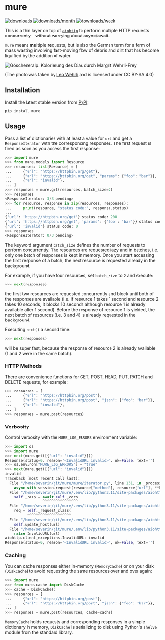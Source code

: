 # mure

[![downloads](https://static.pepy.tech/personalized-badge/mure?period=total&units=international_system&left_color=black&right_color=black&left_text=downloads)](https://pepy.tech/project/mure)
[![downloads/month](https://static.pepy.tech/personalized-badge/mure?period=month&units=abbreviation&left_color=black&right_color=black&left_text=downloads/month)](https://pepy.tech/project/mure)
[![downloads/week](https://static.pepy.tech/personalized-badge/mure?period=week&units=abbreviation&left_color=black&right_color=black&left_text=downloads/week)](https://pepy.tech/project/mure)

This is a thin layer on top of [`aiohttp`](https://docs.aiohttp.org/en/stable/) to perform multiple HTTP requests concurrently – without worrying about async/await.

`mure` means **mu**ltiple **re**quests, but is also the German term for a form of mass wasting involving fast-moving flow of debris and dirt that has become liquified by the addition of water.

![Göscheneralp. Kolorierung des Dias durch Margrit Wehrli-Frey](https://upload.wikimedia.org/wikipedia/commons/thumb/6/6b/ETH-BIB-Muhrgang_zur_Kehlen-Reuss_vom_Rotfirn-Dia_247-13368.tif/lossy-page1-1280px-ETH-BIB-Muhrgang_zur_Kehlen-Reuss_vom_Rotfirn-Dia_247-13368.tif.jpg)

(The photo was taken by [Leo Wehrli](https://de.wikipedia.org/wiki/Leo_Wehrli) and is licensed under CC BY-SA 4.0)

## Installation

Install the latest stable version from [PyPI](https://pypi.org/project/mure):

```
pip install mure
```

## Usage

Pass a list of dictionaries with at least a value for `url` and get a `ResponseIterator` with the corresponding responses. The first request is fired as soon as you access the first response:

```python
>>> import mure
>>> from mure.models import Resource
>>> resources: list[Resource] = [
...     {"url": "https://httpbin.org/get"},
...     {"url": "https://httpbin.org/get", "params": {"foo": "bar"}},
...     {"url": "invalid"},
... ]
>>> responses = mure.get(resources, batch_size=2)
>>> responses
<ResponseIterator: 3/3 pending>
>>> for resource, response in zip(resources, responses):
...     print(resource, "status code:", response.status)
...
{'url': 'https://httpbin.org/get'} status code: 200
{'url': 'https://httpbin.org/get', 'params': {'foo': 'bar'}} status code: 200
{'url': 'invalid'} status code: 0
>>> responses
<ResponseIterator: 0/3 pending>
```

The keyword argument `batch_size` defines the number of requests to perform concurrently. The resources are requested lazy and in batches, i.e. only one batch of responses is kept in memory. Once you start accessing the first response of a batch, the next resource is requested already in the background.

For example, if you have four resources, set `batch_size` to `2` and execute:

```python
>>> next(responses)
```

the first two resources are requested concurrently and block until both of the responses are available (i.e. if resource 1 takes 1 second and resource 2 takes 10 seconds, it blocks 10 seconds although resource 1 is already available after 1 second). Before the response of resource 1 is yielded, the next batch of resources (i.e. 3 and 4) is already requested in the background.

Executing `next()` a second time:

```python
>>> next(responses)
```

will be super fast, because the response of resource 2 is already available (1 and 2 were in the same batch).

### HTTP Methods

There are convenience functions for GET, POST, HEAD, PUT, PATCH and DELETE requests, for example:

```python
>>> resources = [
...     {"url": "https://httpbin.org/post"},
...     {"url": "https://httpbin.org/post", "json": {"foo": "bar"}},
...     {"url": "invalid"},
... ]
>>> responses = mure.post(resources)
```

### Verbosity

Control verbosity with the `MURE_LOG_ERRORS` environment variable:

```python
>>> import os
>>> import mure
>>> next(mure.get([{"url": "invalid"}]))
Response(status=0, reason='<InvalidURL invalid>', ok=False, text='')
>>> os.environ["MURE_LOG_ERRORS"] = "true"
>>> next(mure.get([{"url": "invalid"}]))
invalid
Traceback (most recent call last):
  File "/home/severin/git/mure/mure/iterator.py", line 131, in _process
    async with session.request(resource["method"], resource["url"], **kwargs) as response:
  File "/home/severin/git/mure/.env/lib/python3.11/site-packages/aiohttp/client.py", line 1141, in __aenter__
    self._resp = await self._coro
                 ^^^^^^^^^^^^^^^^
  File "/home/severin/git/mure/.env/lib/python3.11/site-packages/aiohttp/client.py", line 508, in _request
    req = self._request_class(
          ^^^^^^^^^^^^^^^^^^^^
  File "/home/severin/git/mure/.env/lib/python3.11/site-packages/aiohttp/client_reqrep.py", line 305, in __init__
    self.update_host(url)
  File "/home/severin/git/mure/.env/lib/python3.11/site-packages/aiohttp/client_reqrep.py", line 364, in update_host
    raise InvalidURL(url)
aiohttp.client_exceptions.InvalidURL: invalid
Response(status=0, reason='<InvalidURL invalid>', ok=False, text='')
```

### Caching

You can cache responses either in-memory (`MemoryCache`) or on your disk (`DiskCache`) to avoid requesting the same resources over and over again:

```python
>>> import mure
>>> from mure.cache import DiskCache
>>> cache = DiskCache()
>>> resources = [
...     {"url": "https://httpbin.org/post"},
...     {"url": "https://httpbin.org/post", "json": {"foo": "bar"}},
... ]
>>> responses = mure.post(resources, cache=cache)
```

`MemoryCache` holds requests and corresponding responses in a simple dictionary in memory, `DiskCache` is serializing to disk using Python's `shelve` module from the standard library.
